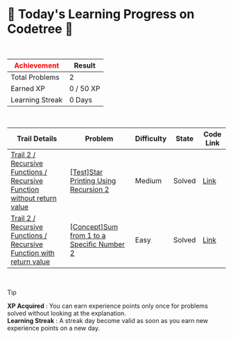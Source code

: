 # 🌲 Today's Learning Progress on Codetree 🌲

<br />

| <span style="color:red;display:block;text-align:center;"> **Achievement**</span> | Result |
|---|---|
|Total Problems| 2 |
| Earned XP | 0 / 50 XP |
| Learning Streak | 0 Days |

<br />

|Trail Details|Problem|Difficulty|State|Code Link|
|---|---|---|---|---|
|[Trail 2 / Recursive Functions / Recursive Function without return value](https://www.codetree.ai/trail-info/novice-mid/)|[[Test]Star Printing Using Recursion 2](https://www.codetree.ai/trails/complete/curated-cards/test-star-output-with-recursive-function-2/)|Medium|Solved|[Link](https://github.com/kangmoonsu/DSA-study/blob/main/250815/Star%20Printing%20Using%20Recursion%202/star-output-with-recursive-function-2.py)|
|[Trail 2 / Recursive Functions / Recursive Function with return value](https://www.codetree.ai/trail-info/novice-mid/)|[[Concept]Sum from 1 to a Specific Number 2](https://www.codetree.ai/trails/complete/curated-cards/intro-sum-from-1-to-a-certain-number-2/)|Easy|Solved|[Link](https://github.com/kangmoonsu/DSA-study/blob/main/250815/Sum%20from%201%20to%20a%20Specific%20Number%202/sum-from-1-to-a-certain-number-2.py)|


<br />

> [!TIP]
> **XP Acquired** : You can earn experience points only once for problems solved without looking at the explanation.  
> **Learning Streak** : A streak day become valid as soon as you earn new experience points on a new day.

